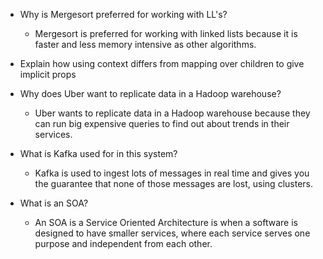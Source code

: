 - Why is Mergesort preferred for working with LL's?
  - Mergesort is preferred for working with linked lists because it is faster and less memory intensive as other algorithms.


- Explain how using context differs from mapping over children to give implicit props


- Why does Uber want to replicate data in a Hadoop warehouse?
  - Uber wants to replicate data in a Hadoop warehouse because they can run big expensive queries to find out about trends in their services.


- What is Kafka used for in this system?
  - Kafka is used to ingest lots of messages in real time and gives you the guarantee that none of those messages are lost, using clusters. 


- What is an SOA?
  - An SOA is a Service Oriented Architecture is when a software is designed to have smaller services, where each service serves one purpose and independent from each other.
